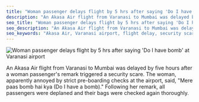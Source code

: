 ```yaml
---
title: "Woman passenger delays flight by 5 hrs after saying 'Do I have bomb' at Varanasi airport"
description: "An Akasa Air flight from Varanasi to Mumbai was delayed by five hours after a woman passenger's remark triggered a security scare. The woman, apparently annoyed by strict pre-boarding checks at the airport, said, 'Mere paas bomb hai kya (Do I have a bomb).' Following her remark, all passengers were deplaned and their bags were checked again thoroughly."
seo_title: "Woman passenger delays flight by 5 hrs after saying 'Do I have bomb' at Varanasi airport"
seo_description: "An Akasa Air flight from Varanasi to Mumbai was delayed by five hours after a woman passenger's remark triggered a security scare. The woman, apparently annoyed by strict pre-boarding checks at the airport, said, 'Mere paas bomb hai kya (Do I have a bomb).' Following her remark, all passengers were deplaned and their bags were checked again thoroughly."
seo_keywords: "Akasa Air, Varanasi airport, flight delay, security scare, woman passenger, bomb remark"
---
```


![Woman passenger delays flight by 5 hrs after saying 'Do I have bomb' at Varanasi airport](https://static.inshorts.com/inshorts/images/v1/variants/jpg/m/2023/10_oct/2_mon/img_1696219270145_581.jpg)

An Akasa Air flight from Varanasi to Mumbai was delayed by five hours after a woman passenger's remark triggered a security scare. The woman, apparently annoyed by strict pre-boarding checks at the airport, said, "Mere paas bomb hai kya (Do I have a bomb)." Following her remark, all passengers were deplaned and their bags were checked again thoroughly.